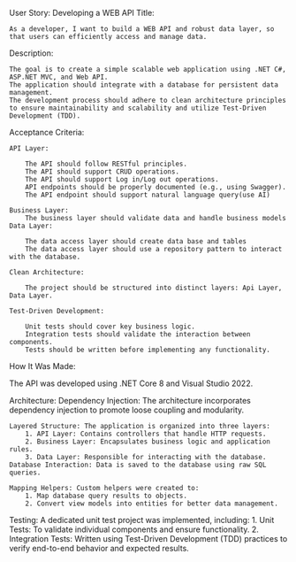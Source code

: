 User Story: 
	Developing a WEB API
Title:

	As a developer, I want to build a WEB API and robust data layer, so that users can efficiently access and manage data.

Description:

	The goal is to create a simple scalable web application using .NET C#, ASP.NET MVC, and Web API. 
	The application should integrate with a database for persistent data management.
	The development process should adhere to clean architecture principles to ensure maintainability and scalability and utilize Test-Driven Development (TDD).

Acceptance Criteria:

	API Layer:

		The API should follow RESTful principles.
		The API should support CRUD operations.
		The API should support Log in/Log out operations.
		API endpoints should be properly documented (e.g., using Swagger).
		The API endpoint should support natural language query(use AI)
		
	Business Layer:
		The business layer should validate data and handle business models
	Data Layer:
	
		The data access layer should create data base and tables
		The data access layer should use a repository pattern to interact with the database.

	Clean Architecture:

		The project should be structured into distinct layers: Api Layer, Data Layer.
	
	Test-Driven Development:

		Unit tests should cover key business logic.
		Integration tests should validate the interaction between components.
		Tests should be written before implementing any functionality.


How It Was Made:

The API was developed using .NET Core 8 and Visual Studio 2022.

Architecture:
	Dependency Injection: The architecture incorporates dependency injection to promote loose coupling and modularity.
	
	Layered Structure: The application is organized into three layers:
		1. API Layer: Contains controllers that handle HTTP requests.
		2. Business Layer: Encapsulates business logic and application rules.
		3. Data Layer: Responsible for interacting with the database.
	Database Interaction: Data is saved to the database using raw SQL queries.
	
	Mapping Helpers: Custom helpers were created to:
		1. Map database query results to objects.
		2. Convert view models into entities for better data management.

Testing:
	A dedicated unit test project was implemented, including:
		1. Unit Tests: To validate individual components and ensure functionality.
		2. Integration Tests: Written using Test-Driven Development (TDD) practices to verify end-to-end behavior and expected results.

